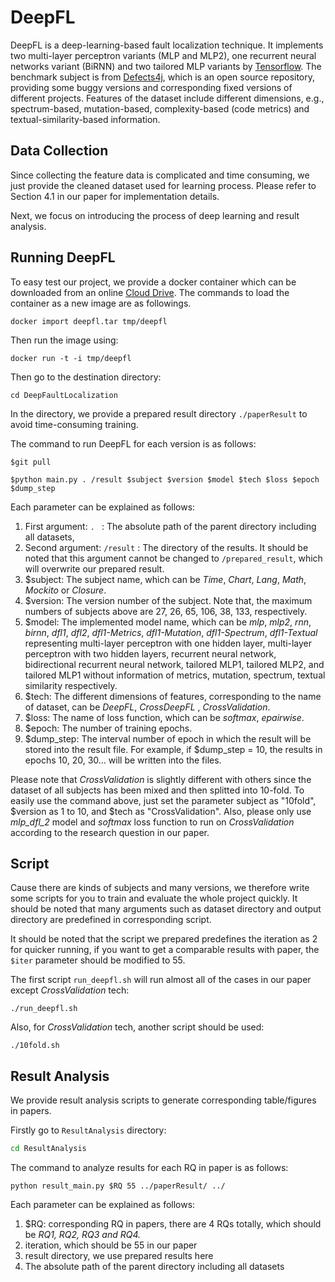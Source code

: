 # DeepFL
DeepFL is a deep-learning-based fault localization technique. It implements two multi-layer perceptron variants (MLP and MLP2), one recurrent neural networks variant (BiRNN) and two tailored MLP variants by [Tensorflow](https://www.tensorflow.org/). The benchmark subject is from [Defects4j](https://github.com/rjust/defects4j), which is an open source repository, providing some buggy versions and corresponding fixed versions of different projects. Features of the dataset include different dimensions, e.g., spectrum-based, mutation-based, complexity-based (code metrics) and textual-similarity-based information. 

## Data Collection
Since collecting the feature data is complicated and time consuming, we just provide the cleaned dataset used for learning process. Please refer to Section 4.1 in our paper for implementation details.

Next, we focus on introducing the process of deep learning and result analysis.


## Running DeepFL

To easy test our project, we provide a docker container which can be downloaded from an online [Cloud Drive](http..).
The commands to load the container as a new image are as followings.

 ```
docker import deepfl.tar tmp/deepfl 
 ```

Then run the image using:

```
docker run -t -i tmp/deepfl 
```

Then go to the destination directory:

```
cd DeepFaultLocalization
```

In the directory, we provide a prepared result directory `./paperResult` to avoid time-consuming training.

The command to run DeepFL for each version is as follows:


```
$git pull
```

```
$python main.py . /result $subject $version $model $tech $loss $epoch $dump_step
```
Each parameter can be explained as follows:
1. First argument: `. ` : The absolute path of the parent directory including all datasets,
2. Second argument: `/result` :  The directory of the results. It should be noted that this argument cannot be changed to `/prepared_result`, which will overwrite our prepared result. 
3. $subject: The subject name, which can be *Time*, *Chart*, *Lang*, *Math*, *Mockito* or *Closure*.
4. $version: The version number of the subject. Note that, the maximum numbers of subjects above are 27, 26, 65, 106, 38, 133, respectively.
5. $model: The implemented model name, which can be *mlp*, *mlp2*, *rnn*, *birnn*, *dfl1*, *dfl2*, *dfl1-Metrics*, *dfl1-Mutation*, *dfl1-Spectrum*, *dfl1-Textual* representing multi-layer perceptron with one hidden layer, multi-layer perceptron with two hidden layers, recurrent neural network, bidirectional recurrent neural network, tailored MLP1, tailored MLP2, and tailored MLP1 without information of metrics, mutation, spectrum, textual similarity respectively.
6. $tech: The different dimensions of features, corresponding to the name of dataset, can be *DeepFL*, *CrossDeepFL* , *CrossValidation*.
7. $loss: The name of loss function, which can be *softmax*, *epairwise*.
8. $epoch: The number of training epochs.
9. \$dump_step: The interval number of epoch in which the result will be stored into the result file. For example, if $dump_step = 10, the results in epochs 10, 20, 30... will be written into the files.

Please note that *CrossValidation* is slightly different with others since the dataset of all subjects has been mixed and then splitted into 10-fold. To easily use the command above, just set the parameter subject as "10fold", \$version as 1 to 10, and $tech as "CrossValidation". Also, please only use *mlp_dfl_2* model and *softmax* loss function to run on *CrossValidation* according to the research question in our paper.

## Script

Cause there are kinds of subjects and many versions, we therefore write some scripts for you to train and evaluate the whole project quickly. It should be noted that many arguments such as dataset directory and output directory are predefined in corresponding script.

It should be noted that the script we prepared predefines the iteration as 2 for quicker running, if you want to get a comparable results with paper, the `$iter` parameter should be modified to 55. 

The first script `run_deepfl.sh` will run almost all of the cases in our paper except  *CrossValidation*  tech:

```
./run_deepfl.sh
```

Also, for *CrossValidation*  tech, another script should be used:

```
./10fold.sh
```

## Result Analysis

We provide result analysis scripts to generate corresponding table/figures in papers.

Firstly go to `ResultAnalysis` directory:

```cmd
cd ResultAnalysis
```

The command to analyze results for each RQ in paper is as follows:

```
python result_main.py $RQ 55 ../paperResult/ ../
```

Each parameter can be explained as follows:

1. $RQ: corresponding RQ in papers, there are 4 RQs  totally, which should be *RQ1, RQ2, RQ3 and RQ4.*
2. iteration, which should be 55 in our paper
3. result directory, we use prepared results here
4. The absolute path of the parent directory including all datasets